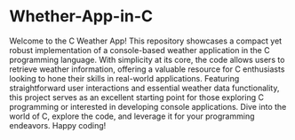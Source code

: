 # Whether-App-in-C

Welcome to the C Weather App! This repository showcases a compact yet robust implementation of a console-based weather application in the C programming language. With simplicity at its core, the code allows users to retrieve weather information, offering a valuable resource for C enthusiasts looking to hone their skills in real-world applications. Featuring straightforward user interactions and essential weather data functionality, this project serves as an excellent starting point for those exploring C programming or interested in developing console applications. Dive into the world of C, explore the code, and leverage it for your programming endeavors. Happy coding!
